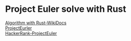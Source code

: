 # Project Euler solve with Rust

[Algorithm with Rust-WikiDocs](https://wikidocs.net/book/16796)  
[ProjectEurler](https://projecteuler.net/archives)  
[HackerRank-ProjectEuler](https://www.hackerrank.com/contests/projecteuler/challenges)  

